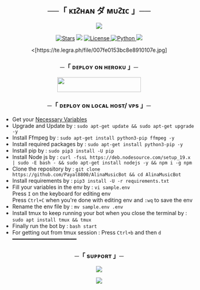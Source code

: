 <h2 align="center">
    ──「 ᴋɪᴤʜᴀɴ ダ ᴍᴜᴤɪᴄ 」──
</h2>

<p align="center">
  <img src="https://te.legra.ph/file/007fe0153bc8e8910107e.jpg">
</p>

<p align="center">
<a href="https://github.com/Payal8800/EraMusicBot/stargazers"><img src="https://img.shields.io/github/stars/Payal8800/kishanMusicBot?color=black&logo=github&logoColor=black&style=for-the-badge" alt="Stars" /></a>
<a href="https://github.com/Payal8800/AlinaMusicBot/network/members"> <img src="https://img.shields.io/github/forks/Payal8800/AlinaMusicBot?color=black&logo=github&logoColor=black&style=for-the-badge" /></a>
<a href="https://github.com/Payal8800/kishanMusicBot/blob/master/LICENSE"> <img src="https://img.shields.io/badge/License-MIT-blueviolet?style=for-the-badge" alt="License" /> </a>
<a href="https://www.python.org/"> <img src="https://img.shields.io/badge/Written%20in-Python-orange?style=for-the-badge&logo=python" alt="Python" /> </a>
<a href="https://github.com/Payal8800/kishanMusicBot/commits/Payal8800"> <img src="https://img.shields.io/github/last-commit/Payal8800/kishanMusicBot?color=blue&logo=github&logoColor=green&style=for-the-badge" /></a>
</p>

<p align="center">
  <[https://te.legra.ph/file/007fe0153bc8e8910107e.jpg]

<h3 align="center">
    ─「 ᴅᴇᴩʟᴏʏ ᴏɴ ʜᴇʀᴏᴋᴜ 」─
</h3>

<p align="center"><a href="https://dashboard.heroku.com/new?template=https://github.com/Payal8800/AlinaMusicBot"> <img src="https://img.shields.io/badge/Deploy%20On%20Heroku-black?style=for-the-badge&logo=heroku" width="220" height="38.45"/></a></p>

<h3 align="center">
    ─「 ᴅᴇᴩʟᴏʏ ᴏɴ ʟᴏᴄᴀʟ ʜᴏsᴛ/ ᴠᴘs 」─
</h3>

- Get your [Necessary Variables](https://github.com/Payal8800/kishanMusicBot/blob/master/sample.env)
- Upgrade and Update by :
`sudo apt-get update && sudo apt-get upgrade -y`
- Install Ffmpeg by :
`sudo apt-get install python3-pip ffmpeg -y`
- Install required packages by :
`sudo apt-get install python3-pip -y`
- Install pip by :
`sudo pip3 install -U pip`
- Install Node js by :
`curl -fssL https://deb.nodesource.com/setup_19.x | sudo -E bash - && sudo apt-get install nodejs -y && npm i -g npm`
- Clone the repository by :
`git clone https://github.com/Payal8800/AlinaMusicBot && cd AlinaMusicBot`
- Install requirements by :
`pip3 install -U -r requirements.txt`
- Fill your variables in the env by :
`vi sample.env`<br>
Press `I` on the keyboard for editing env<br>
Press `Ctrl+C` when you're done with editing env and `:wq` to save the env<br>
- Rename the env file by :
`mv sample.env .env`
- Install tmux to keep running your bot when you close the terminal by :
`sudo apt install tmux && tmux`
- Finally run the bot by :
`bash start`
- For getting out from tmux session : Press `Ctrl+b` and then `d`<br>
━━━━━━━━━━━━━━━━━━━━

<h3 align="center">
    ─「 sᴜᴩᴩᴏʀᴛ 」─
</h3>

<p align="center">
<a href="https://telegram.me/starshayri"><img src="https://img.shields.io/badge/-Support%20Group-blue.svg?style=for-the-badge&logo=Telegram"></a>
</p>

<p align="center">
<a href="https://telegram.me/StttaarrrKing"><img src="https://img.shields.io/badge/-Support%20Channel-blue.svg?style=for-the-badge&logo=Telegram"></a>

